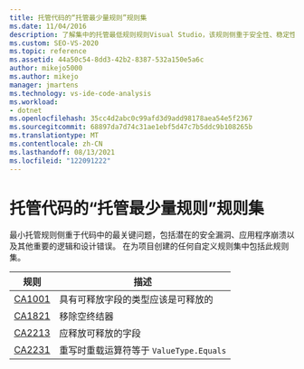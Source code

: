 ```yaml
---
title: 托管代码的“托管最少量规则”规则集
ms.date: 11/04/2016
description: 了解集中的托管最低规则规则Visual Studio，该规则侧重于安全性、稳定性和其他关键问题。 请参阅规则说明。
ms.custom: SEO-VS-2020
ms.topic: reference
ms.assetid: 44a50c54-8dd3-42b2-8387-532a150e5a6c
author: mikejo5000
ms.author: mikejo
manager: jmartens
ms.technology: vs-ide-code-analysis
ms.workload:
- dotnet
ms.openlocfilehash: 35cc4d2abc0c99afd3d9add98178aea54e5f2367
ms.sourcegitcommit: 68897da7d74c31ae1ebf5d47c7b5ddc9b108265b
ms.translationtype: MT
ms.contentlocale: zh-CN
ms.lasthandoff: 08/13/2021
ms.locfileid: "122091222"
---
```

# <a name="managed-minimum-rules-rule-set-for-managed-code"></a>托管代码的“托管最少量规则”规则集

最小托管规则侧重于代码中的最关键问题，包括潜在的安全漏洞、应用程序崩溃以及其他重要的逻辑和设计错误。 在为项目创建的任何自定义规则集中包括此规则集。

|规则|描述|
|----------|-----------------|
|[CA1001](/dotnet/fundamentals/code-analysis/quality-rules/ca1001)|具有可释放字段的类型应该是可释放的|
|[CA1821](/dotnet/fundamentals/code-analysis/quality-rules/ca1821)|移除空终结器|
|[CA2213](/dotnet/fundamentals/code-analysis/quality-rules/ca2213)|应释放可释放的字段|
|[CA2231](/dotnet/fundamentals/code-analysis/quality-rules/ca2231)|重写时重载运算符等于 `ValueType.Equals`|
